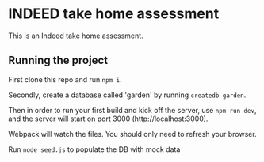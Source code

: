 # INDEED take home assessment
This is an Indeed take home assessment.

## Running the project
First clone this repo and run `npm i`.

Secondly, create a database called 'garden' by running `createdb garden`.

Then in order to run your first build and kick off the server, use `npm run dev`, and the server will start on port 3000 (http://localhost:3000).

Webpack will watch the files. You should only need to refresh your browser. 

Run `node seed.js` to populate the DB with mock data
